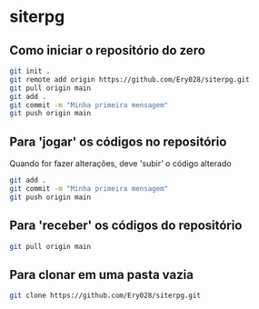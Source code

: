# siterpg

## Como iniciar o repositório do zero

```bash
git init .
git remote add origin https://github.com/Ery028/siterpg.git
git pull origin main
git add .
git commit -m "Minha primeira mensagem"
git push origin main
```

## Para 'jogar' os códigos no repositório
Quando for fazer alterações, deve 'subir' o código alterado

``` bash
git add .
git commit -m "Minha primeira mensagem"
git push origin main
```

## Para 'receber' os códigos do repositório
``` bash
git pull origin main
```

## Para clonar em uma pasta vazia
``` bash
git clone https://github.com/Ery028/siterpg.git
```

